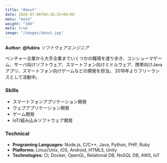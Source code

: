 ```yaml
---
title: "About"
date: 2020-07-06T04:38:25+09:00
menu: "main"
weight: "100"
meta: true
image: "/images/about.jpg"
---
```


**Author:** **@fubira** *ソフトウェアエンジニア*  

ベンチャー企業から大手企業までいくつかの職場を渡り歩き、コンシューマゲーム、サーバ向けソフトウェア、スマートフォン向けミドルウェア、携帯向けJavaアプリ、スマートフォン向けゲームなどの開発を担当。
2018年よりフリーランスとして活動中。

### Skills

* スマートフォンアプリケーション開発
* ウェブアプリケーション開発
* ゲーム開発
* IoT/組み込みソフトウェア開発

### Technical

* **Programing Languages:** Node.js, C/C++, Java, Python, PHP, Ruby
* **Platforms:** Linux/Unix, iOS, Android, HTML5, Unity
* **Technologies:** CI, Docker, OpenGL, Relational DB, NoSQL DB, AWS, IoT
